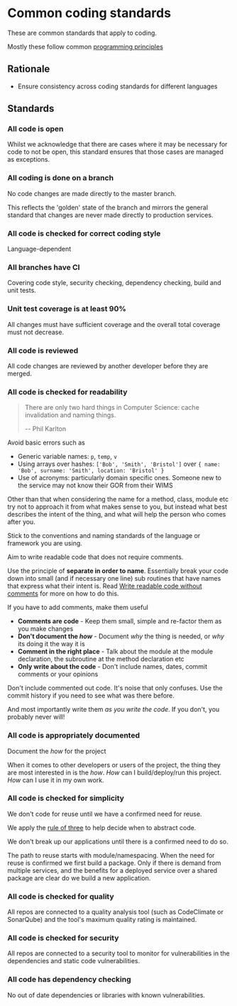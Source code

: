 # Common coding standards

These are common standards that apply to coding.

Mostly these follow common [programming principles](https://en.wikipedia.org/wiki/Category:Programming_principles)

## Rationale

- Ensure consistency across coding standards for different languages

## Standards

### All code is open

Whilst we acknowledge that there are cases where it may be necessary for code to not be open, this standard ensures that those cases are managed as exceptions.

### All coding is done on a branch

No code changes are made directly to the master branch.

This reflects the 'golden' state of the branch and mirrors the general standard that changes are never made directly to production services.

### All code is checked for correct coding style

Language-dependent

### All branches have CI

Covering code style, security checking, dependency checking, build and unit tests.

### Unit test coverage is at least 90%

All changes must have sufficient coverage and the overall total coverage must not decrease.

### All code is reviewed

All code changes are reviewed by another developer before they are merged.

### All code is checked for readability

> There are only two hard things in Computer Science: cache invalidation and naming things.
>
> -- Phil Karlton

Avoid basic errors such as

- Generic variable names: `p`, `temp`, `v`
- Using arrays over hashes: `['Bob', 'Smith', 'Bristol']` over `{ name: 'Bob', surname: 'Smith', location: 'Bristol' }`
- Use of acronyms: particularly domain specific ones. Someone new to the service may not know their GOR from their WIMS

Other than that when considering the name for a method, class, module etc try not to approach it from what makes sense to you, but instead what best describes the intent of the thing, and what will help the person who comes after you.

Stick to the conventions and naming standards of the language or framework you are using.

Aim to write readable code that does not require comments.

Use the principle of **separate in order to name**. Essentially break your code down into small (and if necessary one line) sub routines that have names that express what their intent is. Read [Write readable code without comments](http://www.wikihow.com/Write-Readable-Code-Without-Comments) for more on how to do this.

If you have to add comments, make them useful

- **Comments are code** - Keep them small, simple and re-factor them as you make changes
- **Don't document the _how_** - Document *why* the thing is needed, or *why* its doing it the way it is
- **Comment in the right place** - Talk about the module at the module declaration, the subroutine at the method declaration etc
- **Only write about the code** - Don't include names, dates, commit comments or your opinions

Don't include commented out code. It's noise that only confuses. Use the commit history if you need to see what was there before.

And most importantly write them *as you write the code*. If you don't, you probably never will!

### All code is appropriately documented

Document the *how* for the project

When it comes to other developers or users of the project, the thing they are most interested in is the *how*. *How* can I build/deploy/run this project. *How* can I use it in my own work.

### All code is checked for simplicity

We don't code for reuse until we have a confirmed need for reuse.

We apply the [rule of three](https://en.wikipedia.org/wiki/Rule_of_three_(computer_programming)) to help decide when to abstract code.

We don't break up our applications until there is a confirmed need to do so.

The path to reuse starts with module/namespacing. When the need for reuse is confirmed we first build a package. Only if there is demand from multiple services, and the benefits for a deployed service over a shared package are clear do we build a new application.

### All code is checked for quality

All repos are connected to a quality analysis tool (such as CodeClimate or SonarQube) and the tool's maximum quality rating is maintained.

### All code is checked for security

All repos are connected to a security tool to monitor for vulnerabilities in the dependencies and static code vulnerabilities.

### All code has dependency checking

No out of date dependencies or libraries with known vulnerabilities.
